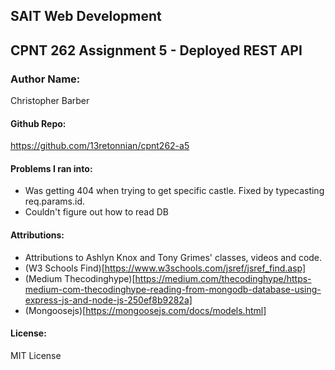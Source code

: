 ## SAIT Web Development
## CPNT 262 Assignment 5 - Deployed REST API

### Author Name:
Christopher Barber

#### Github Repo:
https://github.com/13retonnian/cpnt262-a5


#### Problems I ran into:
- Was getting 404 when trying to get specific castle. Fixed by typecasting req.params.id.
- Couldn't figure out how to read DB

#### Attributions:
- Attributions to Ashlyn Knox and Tony Grimes' classes, videos and code.
- (W3 Schools Find)[https://www.w3schools.com/jsref/jsref_find.asp]
- (Medium Thecodinghype)[https://medium.com/thecodinghype/https-medium-com-thecodinghype-reading-from-mongodb-database-using-express-js-and-node-js-250ef8b9282a]
- (Mongoosejs)[https://mongoosejs.com/docs/models.html]

#### License:
MIT License